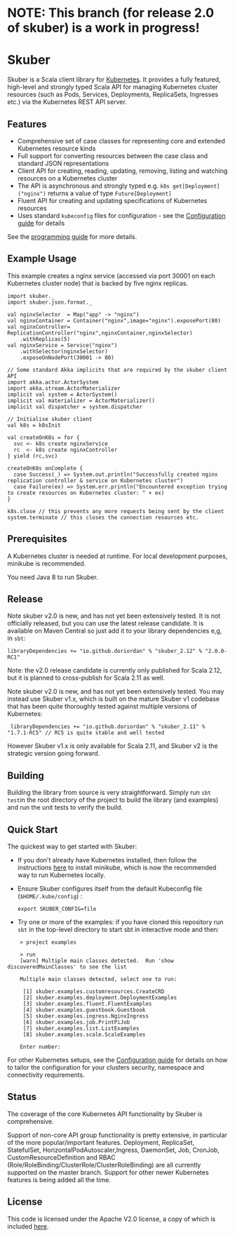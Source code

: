 # NOTE: This branch (for release 2.0 of skuber) is a work in progress!

# Skuber

Skuber is a Scala client library for [Kubernetes](http://kubernetes.io). It provides a fully featured, high-level and strongly typed Scala API for managing Kubernetes cluster resources (such as Pods, Services, Deployments, ReplicaSets, Ingresses  etc.) via the Kubernetes REST API server.

## Features

- Comprehensive set of case classes for representing core and extended Kubernetes resource kinds
- Full support for converting resources between the case class and standard JSON representations 
- Client API for creating, reading, updating, removing, listing and watching resources on a Kubernetes cluster
- The API is asynchronous and strongly typed e.g. `k8s get[Deployment]("nginx")` returns a value of type `Future[Deployment]`
- Fluent API for creating and updating specifications of Kubernetes resources
- Uses standard `kubeconfig` files for configuration - see the [Configuration guide](docs/Configuration.md) for details

See the [programming guide](docs/GUIDE.md) for more details.

## Example Usage

This example creates a nginx service (accessed via port 30001 on each Kubernetes cluster node) that is backed by five nginx replicas.

    import skuber._
    import skuber.json.format._
  
    val nginxSelector  = Map("app" -> "nginx")
    val nginxContainer = Container("nginx",image="nginx").exposePort(80)
    val nginxController= ReplicationController("nginx",nginxContainer,nginxSelector)
    	.withReplicas(5)
    val nginxService = Service("nginx")
    	.withSelector(nginxSelector)
    	.exposeOnNodePort(30001 -> 80) 
 
    // Some standard Akka implicits that are required by the skuber client API
    import akka.actor.ActorSystem
    import akka.stream.ActorMaterializer
    implicit val system = ActorSystem()
    implicit val materializer = ActorMaterializer()
    implicit val dispatcher = system.dispatcher
    
    // Initialise skuber client
    val k8s = k8sInit

    val createOnK8s = for {
      svc <- k8s create nginxService
      rc  <- k8s create nginxController
    } yield (rc,svc)

    createOnK8s onComplete {
      case Success(_) => System.out.println("Successfully created nginx replication controller & service on Kubernetes cluster")
      case Failure(ex) => System.err.println("Encountered exception trying to create resources on Kubernetes cluster: " + ex)
    }

    k8s.close // this prevents any more requests being sent by the client
    system.terminate // this closes the connection resources etc.


## Prerequisites

A Kubernetes cluster is needed at runtime. For local development purposes, minikube is recommended.

You need Java 8 to run Skuber.

## Release

Note skuber v2.0 is new, and has not yet been extensively tested. It is not officially released, but you can use the latest release candidate. It is available on Maven Central so just add it to your library dependencies e,g, in `sbt`:

    libraryDependencies += "io.github.doriordan" % "skuber_2.12" % "2.0.0-RC1"

Note: the v2.0 release candidate is currently only published for Scala 2.12, but it is planned to cross-publish for Scala 2.11 as well.

Note skuber v2.0 is new, and has not yet been extensively tested.  You may instead use Skuber v1.x, which is built on the mature Skuber v1 codebase that has been quite thoroughly tested against multiple versions of Kubernetes:

     libraryDependencies += "io.github.doriordan" % "skuber_2.11" % "1.7.1-RC5" // RC5 is quite stable and well tested
	
However Skuber v1.x is only available for Scala 2.11, and Skuber v2 is the strategic version going forward.

## Building

Building the library from source is very straightforward. Simply run `sbt test`in the root directory of the project to build the library (and examples) and run the unit tests to verify the build.

## Quick Start

The quickest way to get started with Skuber:

- If you don't already have Kubernetes installed, then follow the instructions [here](https://github.com/kubernetes/minikube) to install minikube, which is now the recommended way to run Kubernetes locally.

- Ensure Skuber configures itself from the default Kubeconfig file (`$HOME/.kube/config`) : 

	`export SKUBER_CONFIG=file` 

- Try one or more of the examples: if you have cloned this repository run `sbt` in the top-level directory to start sbt in interactive mode and then:

```
    > project examples

    > run
    [warn] Multiple main classes detected.  Run 'show discoveredMainClasses' to see the list

    Multiple main classes detected, select one to run:
    
     [1] skuber.examples.customresources.CreateCRD
     [2] skuber.examples.deployment.DeploymentExamples
     [3] skuber.examples.fluent.FluentExamples
     [4] skuber.examples.guestbook.Guestbook
     [5] skuber.examples.ingress.NginxIngress
     [6] skuber.examples.job.PrintPiJob
     [7] skuber.examples.list.ListExamples
     [8] skuber.examples.scale.ScaleExamples

    Enter number: 
```

For other Kubernetes setups, see the [Configuration guide](docs/Configuration.md) for details on how to tailor the configuration for your clusters security, namespace and connectivity requirements.

## Status

The coverage of the core Kubernetes API functionality by Skuber is comprehensive.

Support of non-core API group functionality is pretty extensive, in particular of the more popular/important features. Deployment, ReplicaSet, StatefulSet, HorizontalPodAutoscaler,Ingress, DaemonSet, Job, CronJob, CustomResourceDefinition and RBAC (Role/RoleBinding/ClusterRole/ClusterRoleBinding) are all currently supported on the master branch. Support for other newer Kubernetes features is being added all the time.

## License

This code is licensed under the Apache V2.0 license, a copy of which is included [here](LICENSE.txt).
